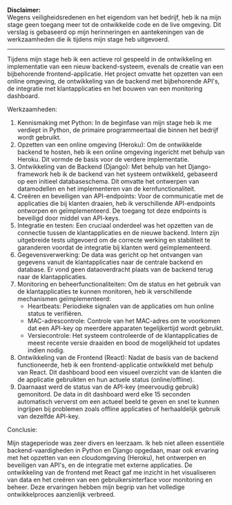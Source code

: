 <b>Disclaimer:</b> <br/>
Wegens veiligheidsredenen en het eigendom van het bedrijf, heb ik na mijn stage geen toegang meer tot de ontwikkelde code en de live omgeving.
Dit verslag is gebaseerd op mijn herinneringen en aantekeningen van de werkzaamheden die ik tijdens mijn stage heb uitgevoerd.

------------------------------------

Tijdens mijn stage heb ik een actieve rol gespeeld in de ontwikkeling en implementatie van een nieuw backend-systeem, evenals de creatie van een bijbehorende frontend-applicatie.
Het project omvatte het opzetten van een online omgeving, de ontwikkeling van de backend met bijbehorende API's, de integratie met klantapplicaties en het bouwen van een monitoring dashboard.

Werkzaamheden:

1. Kennismaking met Python: In de beginfase van mijn stage heb ik me verdiept in Python, de primaire programmeertaal die binnen het bedrijf wordt gebruikt.
2. Opzetten van een online omgeving (Heroku): Om de ontwikkelde backend te hosten, heb ik een online omgeving ingericht met behulp van Heroku. Dit vormde de basis voor de verdere implementatie.
3. Ontwikkeling van de Backend (Django): Met behulp van het Django-framework heb ik de backend van het systeem ontwikkeld, gebaseerd op een initieel databaseschema. Dit omvatte het ontwerpen van datamodellen en het implementeren van de kernfunctionaliteit.
4. Creëren en beveiligen van API-endpoints: Voor de communicatie met de applicaties die bij klanten draaien, heb ik verschillende API-endpoints ontworpen en geïmplementeerd. De toegang tot deze endpoints is beveiligd door middel van API-keys.
5. Integratie en testen: Een cruciaal onderdeel was het opzetten van de connectie tussen de klantapplicaties en de nieuwe backend. Intern zijn uitgebreide tests uitgevoerd om de correcte werking en stabiliteit te garanderen voordat de integratie bij klanten werd geïmplementeerd.
6. Gegevensverwerking: De data was gericht op het ontvangen van gegevens vanuit de klantapplicaties naar de centrale backend en database. Er vond geen dataoverdracht plaats van de backend terug naar de klantapplicaties.
7. Monitoring en beheerfunctionaliteiten: Om de status en het gebruik van de klantapplicaties te kunnen monitoren, heb ik verschillende mechanismen geïmplementeerd:
   - Heartbeats: Periodieke signalen van de applicaties om hun online status te verifiëren.
   - MAC-adrescontrole: Controle van het MAC-adres om te voorkomen dat een API-key op meerdere apparaten tegelijkertijd wordt gebruikt.
   - Versiecontrole: Het systeem controleerde of de klantapplicaties de meest recente versie draaiden en bood de mogelijkheid tot updates indien nodig.
8. Ontwikkeling van de Frontend (React): Nadat de basis van de backend functioneerde, heb ik een frontend-applicatie ontwikkeld met behulp van React. Dit dashboard bood een visueel overzicht van de klanten die de applicatie gebruikten en hun actuele status (online/offline).
9. Daarnaast werd de status van de API-key (meervoudig gebruik) gemonitord. De data in dit dashboard werd elke 15 seconden automatisch ververst om een actueel beeld te geven en snel te kunnen ingrijpen bij problemen zoals offline applicaties of herhaaldelijk gebruik van dezelfde API-key.

Conclusie:

Mijn stageperiode was zeer divers en leerzaam. Ik heb niet alleen essentiële backend-vaardigheden in Python en Django opgedaan, maar ook ervaring met het opzetten van een cloudomgeving (Heroku), het ontwerpen en beveiligen van API's, en de integratie met externe applicaties.
De ontwikkeling van de frontend met React gaf me inzicht in het visualiseren van data en het creëren van een gebruikersinterface voor monitoring en beheer.
Deze ervaringen hebben mijn begrip van het volledige ontwikkelproces aanzienlijk verbreed.

